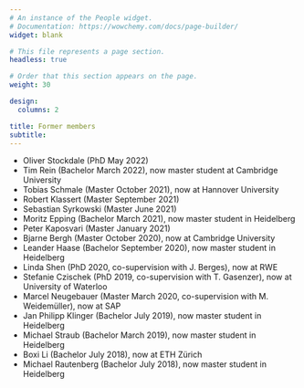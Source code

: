 ```yaml
---
# An instance of the People widget.
# Documentation: https://wowchemy.com/docs/page-builder/
widget: blank

# This file represents a page section.
headless: true

# Order that this section appears on the page.
weight: 30

design:
  columns: 2

title: Former members
subtitle:
---
```

 - Oliver Stockdale (PhD May 2022)
 - Tim Rein (Bachelor March 2022), now master student at Cambridge University
 - Tobias Schmale (Master October 2021), now at Hannover University
 - Robert Klassert (Master September 2021)
 - Sebastian Syrkowski (Master June 2021)
 - Moritz Epping (Bachelor March 2021), now master student in Heidelberg
 - Peter Kaposvari (Master January 2021)
 - Bjarne Bergh (Master October 2020), now at Cambridge University
 - Leander Haase (Bachelor September 2020), now master student in Heidelberg
 - Linda Shen (PhD 2020, co-supervision with J. Berges), now at RWE
 - Stefanie Czischek (PhD 2019, co-supervision with T. Gasenzer), now at University of Waterloo
 - Marcel Neugebauer (Master March 2020, co-supervision with M. Weidemüller), now at SAP
 - Jan Philipp Klinger (Bachelor July 2019), now master student in Heidelberg
 - Michael Straub (Bachelor March 2019), now master student in Heidelberg
 - Boxi Li (Bachelor July 2018), now at ETH Zürich
 - Michael Rautenberg (Bachelor July 2018), now master student in Heidelberg

